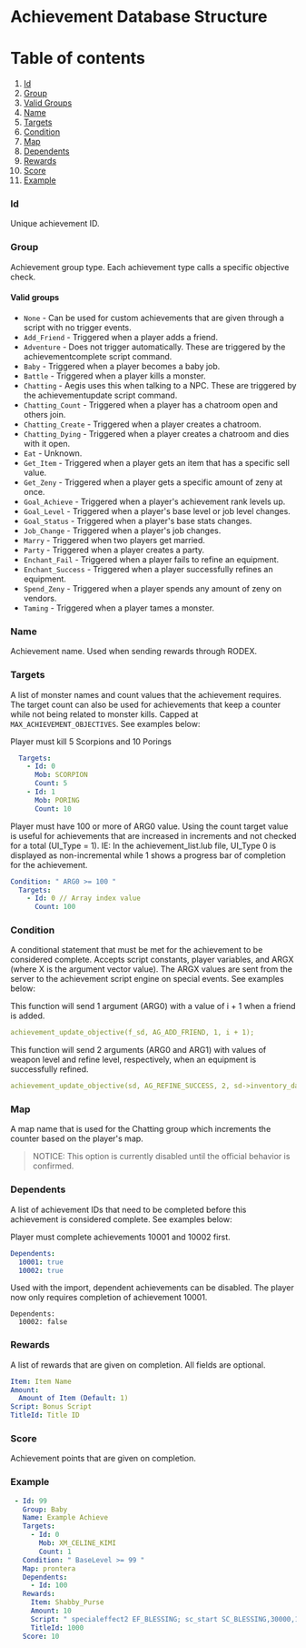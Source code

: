 # Achievement Database Structure

# Table of contents
1. [Id](#id)
2. [Group](#group)
  1. [Valid Groups](#valid-groups)
4. [Name](#name)
5. [Targets](#targets)
6. [Condition](#condition)
7. [Map](#map)
8. [Dependents](#dependents)
9. [Rewards](#rewards)
10. [Score](#score)
11. [Example](#example)

### Id <a name="id"></a>

Unique achievement ID.

### Group <a name="group"></a>

Achievement group type.
Each achievement type calls a specific objective check.

#### Valid groups <a name="valid-groups"></a>

<ul>
  <li><code>None</code> - Can be used for custom achievements that are given through a script with no trigger events.</li>
  <li><code>Add_Friend</code> - Triggered when a player adds a friend.</li>
  <li><code>Adventure</code> - Does not trigger automatically. These are triggered by the achievementcomplete script command.</li>
  <li><code>Baby</code> - Triggered when a player becomes a baby job.</li>
  <li><code>Battle</code> - Triggered when a player kills a monster.</li>
  <li><code>Chatting</code> - Aegis uses this when talking to a NPC. These are triggered by the achievementupdate script command.</li>
  <li><code>Chatting_Count</code> - Triggered when a player has a chatroom open and others join.</li>
  <li><code>Chatting_Create</code> - Triggered when a player creates a chatroom.</li>
  <li><code>Chatting_Dying</code> - Triggered when a player creates a chatroom and dies with it open.</li>
  <li><code>Eat</code> - Unknown.</li>
  <li><code>Get_Item</code> - Triggered when a player gets an item that has a specific sell value.</li>
  <li><code>Get_Zeny</code> - Triggered when a player gets a specific amount of zeny at once.</li>
  <li><code>Goal_Achieve</code> - Triggered when a player's achievement rank levels up.</li>
  <li><code>Goal_Level</code> - Triggered when a player's base level or job level changes.</li>
  <li><code>Goal_Status</code> - Triggered when a player's base stats changes.</li>
  <li><code>Job_Change</code> - Triggered when a player's job changes.</li>
  <li><code>Marry</code> - Triggered when two players get married.</li>
  <li><code>Party</code> - Triggered when a player creates a party.</li>
  <li><code>Enchant_Fail</code> - Triggered when a player fails to refine an equipment.</li>
  <li><code>Enchant_Success</code> - Triggered when a player successfully refines an equipment.</li>
  <li><code>Spend_Zeny</code> - Triggered when a player spends any amount of zeny on vendors.</li>
  <li><code>Taming</code> - Triggered when a player tames a monster.</li>
</ul>

### Name <a name="name"></a>

Achievement name. Used when sending rewards through RODEX.

### Targets <a name="targets"></a>

A list of monster names and count values that the achievement requires. The target count can also be used for
achievements that keep a counter while not being related to monster kills. Capped at `MAX_ACHIEVEMENT_OBJECTIVES`. See
examples below:

Player must kill 5 Scorpions and 10 Porings

```yml
  Targets:
    - Id: 0
      Mob: SCORPION
      Count: 5
    - Id: 1
      Mob: PORING
      Count: 10
```

Player must have 100 or more of ARG0 value. Using the count target value is useful for achievements that are increased
in increments and not checked for a total (UI_Type = 1). IE: In the achievement_list.lub file, UI_Type 0 is displayed as
non-incremental while 1 shows a progress bar of completion for the achievement.

```yml
Condition: " ARG0 >= 100 "
  Targets:
    - Id: 0 // Array index value
      Count: 100
```

### Condition <a name="condition"></a>

A conditional statement that must be met for the achievement to be considered complete. Accepts script constants, player
variables, and ARGX (where X is the argument vector value). The ARGX values are sent from the server to the achievement
script engine on special events. See examples below:

This function will send 1 argument (ARG0) with a value of i + 1 when a friend is added.

```yml
achievement_update_objective(f_sd, AG_ADD_FRIEND, 1, i + 1);
```

This function will send 2 arguments (ARG0 and ARG1) with values of weapon level and refine level, respectively, when an
equipment is successfully refined.

```yml
achievement_update_objective(sd, AG_REFINE_SUCCESS, 2, sd->inventory_data[i]->wlv, sd->inventory.u.items_inventory[i].refine);
```

### Map <a name="map"></a>

A map name that is used for the Chatting group which increments the counter based on the player's map.
> NOTICE: This option is currently disabled until the official behavior is confirmed.

### Dependents <a name="dependents"></a>

A list of achievement IDs that need to be completed before this achievement is considered complete. See examples below:

Player must complete achievements 10001 and 10002 first.

```yml
Dependents:
  10001: true
  10002: true
```

Used with the import, dependent achievements can be disabled. The player now only requires completion of achievement
10001.

```
Dependents:
  10002: false
```

### Rewards <a name="rewards"></a>

A list of rewards that are given on completion. All fields are optional.

```yml
Item: Item Name
Amount:
  Amount of Item (Default: 1)
Script: Bonus Script
TitleId: Title ID
```

### Score <a name="score"></a>

Achievement points that are given on completion.

### Example <a name="example"></a>

```yml
 - Id: 99
   Group: Baby
   Name: Example Achieve
   Targets:
     - Id: 0
       Mob: XM_CELINE_KIMI
       Count: 1
   Condition: " BaseLevel >= 99 "
   Map: prontera
   Dependents:
     - Id: 100
   Rewards:
     Item: Shabby_Purse
     Amount: 10
     Script: " specialeffect2 EF_BLESSING; sc_start SC_BLESSING,30000,10; "
     TitleId: 1000
   Score: 10
```
